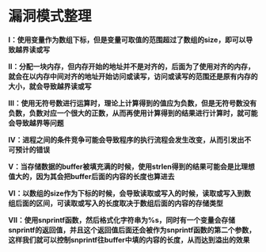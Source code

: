 # 漏洞模式整理

**Ⅰ：使用变量作为数组下标，但是变量可取值的范围超过了数组的size，即可以导致越界读或写**

**Ⅱ：分配一块内存，但内存开始的地址并不是对齐的，后面为了使用对齐的内存，就会在以内存中间对齐的地址开始访问或读写，访问或读写的范围还是原有内存的大小，就会导致越界读或写**

**Ⅲ：使用无符号数进行运算时，理论上计算得到的值应为负数，但是无符号数没有负数，负数对应一个很大的正数，从而再使用计算得到的结果进行计算时，就可能会导致越界等问题**

**Ⅳ：进程之间的条件竞争可能会导致程序的执行流程会发生改变，从而引发出不可预计的错误**

**Ⅴ：当存储数据的buffer被填充满的时候，使用strlen得到的结果可能会是比理想值大的，因为其会把buffer后面的内容的长度也算进去**

**Ⅵ：以数组的size作为下标的时候，会导致读取或写入的时候，读取或写入到数组后面的区间，可读取或写入的长度取决于数组后面的内容的存储类型**

**Ⅶ：使用snprintf函数，然后格式化字符串为%s，同时有一个变量会存储snprintf的返回值，并且这个返回值后面还会被作为snprintf函数的第二个参数，这样我们就可以控制snprintf往buffer中填的内容的长度，从而达到溢出的效果**

